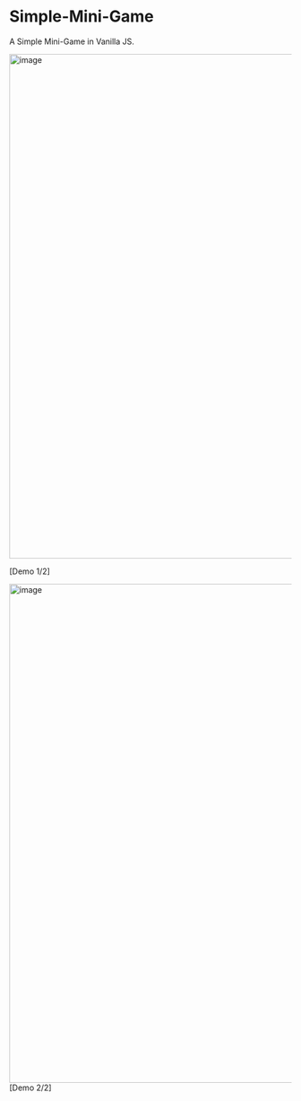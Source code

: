 # Simple-Mini-Game

A Simple Mini-Game in Vanilla JS.

<img width="899" alt="image" src="https://user-images.githubusercontent.com/105687297/217775349-e44eaee8-cb09-4fa2-a783-dddc00e076e0.png">

[Demo 1/2]

<img width="889" alt="image" src="https://user-images.githubusercontent.com/105687297/217775200-99760328-009e-40e0-b2a5-e48d1711ef1b.png">
[Demo 2/2]
